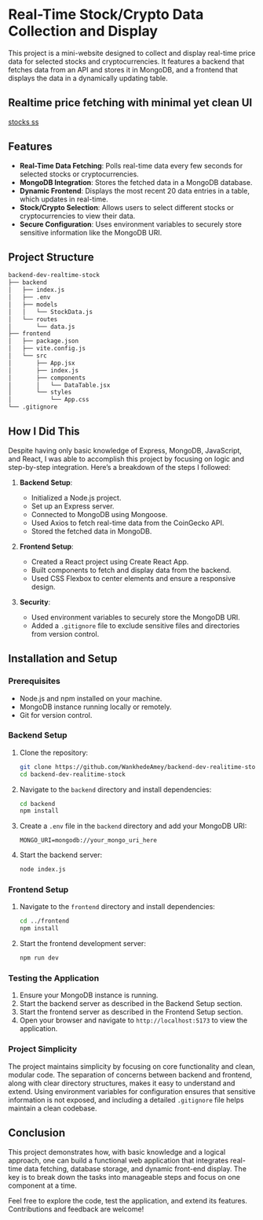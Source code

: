 # Real-Time Stock/Crypto Data Collection and Display

This project is a mini-website designed to collect and display real-time price data for selected stocks and cryptocurrencies. It features a backend that fetches data from an API and stores it in MongoDB, and a frontend that displays the data in a dynamically updating table.

## Realtime price fetching with minimal yet clean UI
[stocks ss](https://github.com/WankhedeAmey/backend-dev-realitime-stock/blob/main/img/ss_stocks.png?raw=true)

## Features

- **Real-Time Data Fetching**: Polls real-time data every few seconds for selected stocks or cryptocurrencies.
- **MongoDB Integration**: Stores the fetched data in a MongoDB database.
- **Dynamic Frontend**: Displays the most recent 20 data entries in a table, which updates in real-time.
- **Stock/Crypto Selection**: Allows users to select different stocks or cryptocurrencies to view their data.
- **Secure Configuration**: Uses environment variables to securely store sensitive information like the MongoDB URI.

## Project Structure

```bash
backend-dev-realtime-stock
├── backend
│   ├── index.js
│   ├── .env
│   ├── models
│   │   └── StockData.js
│   └── routes
│       └── data.js
├── frontend
│   ├── package.json
│   ├── vite.config.js
│   └── src
│       ├── App.jsx
│       ├── index.js
│       ├── components
│       │   └── DataTable.jsx
│       └── styles
│           └── App.css
└── .gitignore
```

## How I Did This

Despite having only basic knowledge of Express, MongoDB, JavaScript, and React, I was able to accomplish this project by focusing on logic and step-by-step integration. Here’s a breakdown of the steps I followed:

1. **Backend Setup**:
    - Initialized a Node.js project.
    - Set up an Express server.
    - Connected to MongoDB using Mongoose.
    - Used Axios to fetch real-time data from the CoinGecko API.
    - Stored the fetched data in MongoDB.

2. **Frontend Setup**:
    - Created a React project using Create React App.
    - Built components to fetch and display data from the backend.
    - Used CSS Flexbox to center elements and ensure a responsive design.

3. **Security**:
    - Used environment variables to securely store the MongoDB URI.
    - Added a `.gitignore` file to exclude sensitive files and directories from version control.

## Installation and Setup

### Prerequisites

- Node.js and npm installed on your machine.
- MongoDB instance running locally or remotely.
- Git for version control.

### Backend Setup

1. Clone the repository:

    ```sh
    git clone https://github.com/WankhedeAmey/backend-dev-realitime-stock.git
    cd backend-dev-realitime-stock
    ```

2. Navigate to the `backend` directory and install dependencies:

    ```sh
    cd backend
    npm install
    ```

3. Create a `.env` file in the `backend` directory and add your MongoDB URI:

    ```env
    MONGO_URI=mongodb://your_mongo_uri_here
    ```

4. Start the backend server:

    ```sh
    node index.js
    ```

### Frontend Setup

1. Navigate to the `frontend` directory and install dependencies:

    ```sh
    cd ../frontend
    npm install
    ```

2. Start the frontend development server:

    ```sh
    npm run dev
    ```

### Testing the Application

1. Ensure your MongoDB instance is running.
2. Start the backend server as described in the Backend Setup section.
3. Start the frontend server as described in the Frontend Setup section.
4. Open your browser and navigate to `http://localhost:5173` to view the application.

### Project Simplicity

The project maintains simplicity by focusing on core functionality and clean, modular code. The separation of concerns between backend and frontend, along with clear directory structures, makes it easy to understand and extend. Using environment variables for configuration ensures that sensitive information is not exposed, and including a detailed `.gitignore` file helps maintain a clean codebase.

## Conclusion

This project demonstrates how, with basic knowledge and a logical approach, one can build a functional web application that integrates real-time data fetching, database storage, and dynamic front-end display. The key is to break down the tasks into manageable steps and focus on one component at a time.

Feel free to explore the code, test the application, and extend its features. Contributions and feedback are welcome!
